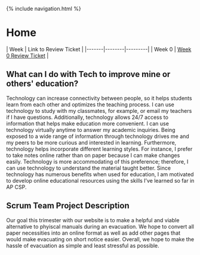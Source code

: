 {% include navigation.html %}

# Home

| Week | Link to Review Ticket |
|-------|--------|---------|
| Week 0 | [Week 0 Review Ticket](https://github.com/arushi10/individual/issues/1) |

## What can I do with Tech to improve mine or others' education?

Technology can increase connectivity between people, so it helps students learn from each other and optimizes the teaching process. I can use technology to study with my classmates, for example, or email my teachers if I have questions. Additionally, technology allows 24/7 access to information that helps make education more convenient. I can use technology virtually anytime to answer my academic inquiries. Being exposed to a wide range of information through technology drives me and my peers to be more curious and interested in learning. Furthermore, technology helps incorporate different learning styles. For instance, I prefer to take notes online rather than on paper because I can make changes easily. Technology is more accommodating of this preference; therefore, I can use technology to understand the material taught better. Since technology has numerous benefits when used for education, I am motivated to develop online educational resources using the skills I’ve learned so far in AP CSP.


## Scrum Team Project Description

Our goal this trimester with our website is to make a helpful and viable alternative to phyiscal manuals during an evacuation. We hope to convert all paper necessities into an online format as well as add other pages that would make evacuating on short notice easier. Overall, we hope to make the hassle of evacuation as simple and least stressful as possible.
